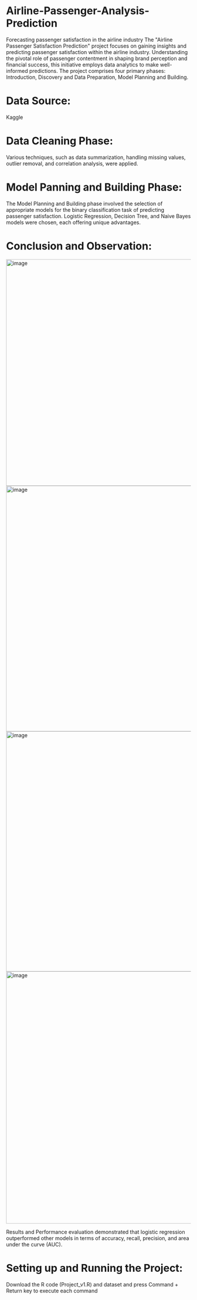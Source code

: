 # Airline-Passenger-Analysis-Prediction
Forecasting passenger satisfaction in the airline industry
The "Airline Passenger Satisfaction Prediction" project focuses on gaining insights and predicting passenger satisfaction within the airline industry. Understanding the pivotal role of passenger contentment in shaping brand perception and financial success, this initiative employs data analytics to make well-informed predictions. The project comprises four primary phases: Introduction, Discovery and Data Preparation, Model Planning and Building.

# Data Source: 
Kaggle
# Data Cleaning Phase: 
Various techniques, such as data summarization, handling missing values, outlier removal, and correlation analysis, were applied. 
# Model Panning and Building Phase: 
The Model Planning and Building phase involved the selection of appropriate models for the binary classification task of predicting passenger satisfaction. Logistic Regression, Decision Tree, and Naive Bayes models were chosen, each offering unique advantages.
# Conclusion and Observation: 
<img width="616" alt="image" src="https://github.com/Nishu1996/Airline-Passenger-Analysis-Prediction/assets/26360936/64f9c263-a56a-418a-8d8e-42c6c2e66bb2">

<img width="668" alt="image" src="https://github.com/Nishu1996/Airline-Passenger-Analysis-Prediction/assets/26360936/5cb6d119-ded3-45f9-944f-8dd7ec09419c">

<img width="653" alt="image" src="https://github.com/Nishu1996/Airline-Passenger-Analysis-Prediction/assets/26360936/e3007a3e-929e-4144-8c1d-b3f83ab71786">

<img width="686" alt="image" src="https://github.com/Nishu1996/Airline-Passenger-Analysis-Prediction/assets/26360936/1ef9ef9e-14c5-4b97-b24a-fd967aaf40ce">

Results and Performance evaluation demonstrated that logistic regression outperformed other models in terms of accuracy, recall, precision, and area under the curve (AUC). 
# Setting up and Running the Project:
Download the R code (Project_v1.R) and dataset and press Command + Return key to execute each command
